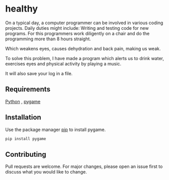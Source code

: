 # healthy

On a typical day, a computer programmer can be involved in various coding projects. Daily duties might include: Writing and testing code for new programs.
For this programmers work diligently on a chair and do the programming more than 8 hours straight.
    
Which weakens eyes, causes dehydration and back pain, making us weak.

To solve this problem, I have made a program which alerts us to drink water, exercises eyes and physical activity by playing a music.

It will also save your log in a file.

## Requirements

[Python](https://www.python.org/downloads/)
, [pygame](https://www.pygame.org/)

## Installation

Use the package manager [pip](https://pip.pypa.io/en/stable/) to install pygame.

```bash
pip install pygame
```

## Contributing
Pull requests are welcome. For major changes, please open an issue first to discuss what you would like to change.
